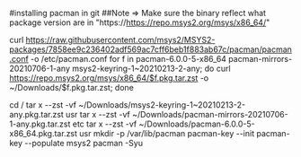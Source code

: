 #installing pacman in git
##Note => Make sure the binary reflect what package version are in "https://https://repo.msys2.org/msys/x86_64/"

curl https://raw.githubusercontent.com/msys2/MSYS2-packages/7858ee9c236402adf569ac7cff6beb1f883ab67c/pacman/pacman.conf -o /etc/pacman.conf
for f in pacman-6.0.0-5-x86_64 pacman-mirrors-20210706-1-any msys2-keyring-1~20210213-2-any;
 do curl https://repo.msys2.org/msys/x86_64/$f.pkg.tar.zst -o ~/Downloads/$f.pkg.tar.zst;
done

cd /
tar x --zst -vf ~/Downloads/msys2-keyring-1~20210213-2-any.pkg.tar.zst usr
tar x --zst -vf ~/Downloads/pacman-mirrors-20210706-1-any.pkg.tar.zst etc
tar x --zst -vf ~/Downloads/pacman-6.0.0-5-x86_64.pkg.tar.zst usr
mkdir -p /var/lib/pacman
pacman-key --init
pacman-key --populate msys2
pacman -Syu
